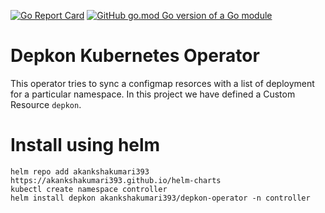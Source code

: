 [![Go Report Card](https://goreportcard.com/badge/github.com/akankshakumari393/depkon)](https://goreportcard.com/report/github.com/akankshakumari393/depkon)
[![GitHub go.mod Go version of a Go module](https://img.shields.io/github/go-mod/go-version/gomods/athens.svg)](https://github.com/gomods/athens)
# Depkon Kubernetes Operator

This operator tries to sync a configmap resorces with a list of deployment for a particular namespace. In this project we have defined a Custom Resource `depkon`.

# Install using helm

```
helm repo add akankshakumari393 https://akankshakumari393.github.io/helm-charts
kubectl create namespace controller
helm install depkon akankshakumari393/depkon-operator -n controller
```
